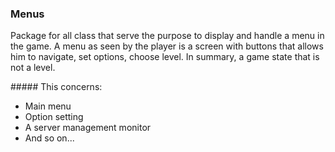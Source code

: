 ### Menus

Package for all class that serve the purpose to display and handle a menu
in the game. A menu as seen by the player is a screen with buttons that
allows him to navigate, set options, choose level. In summary, a game state
that is not a level.

##### This concerns:
* Main menu
* Option setting
* A server management monitor
* And so on...

